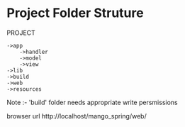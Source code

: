 Project Folder Struture
=============
PROJECT

	->app
		->handler
		->model
		->view
	->lib
	->build
	->web
	->resources
	
Note :- 'build' folder needs appropriate write persmissions

browser url
http://localhost/mango_spring/web/
	



		
